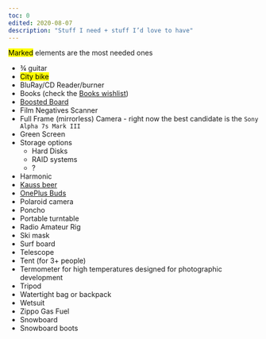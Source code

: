```yaml
---
toc: 0
edited: 2020-08-07
description: "Stuff I need + stuff I’d love to have"
---
```


<mark>Marked</mark> elements are the most needed ones

- ¾ guitar
- <mark>City bike</mark>
- BluRay/CD Reader/burner
- Books (check the [Books wishlist](/Books#Wishlist))
- [Boosted Board](https://boostedusa.com/collections/electric-skateboards)
- Film Negatives Scanner
- Full Frame (mirrorless) Camera - right now the best candidate is the `Sony Alpha 7s Mark III`
- Green Screen
- Storage options
	- Hard Disks
	- RAID systems
	- ?
- Harmonic
- [Kauss beer](http://kauss.it)
- [OnePlus Buds](https://www.oneplus.com/oneplus-buds)
- Polaroid camera
- Poncho
- Portable turntable
- Radio Amateur Rig
- Ski mask
- Surf board
- Telescope
- Tent (for 3+ people)
- Termometer for high temperatures designed for photographic development
- Tripod
- Watertight bag or backpack
- Wetsuit
- Zippo Gas Fuel
- Snowboard
- Snowboard boots
